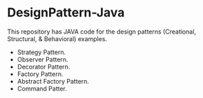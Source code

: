# DesignPattern-Java
This repository has JAVA code for the design patterns (Creational, Structural, &amp; Behavioral) examples.

- Strategy Pattern.
- Observer Pattern.
- Decorator Pattern.
- Factory Pattern.
- Abstract Factory Pattern.
- Command Patter.
